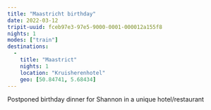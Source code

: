 ```yaml
---
title: "Maastricht birthday"
date: 2022-03-12
tripit-uuid: fceb97e3-97e5-9000-0001-000012a155f8
nights: 1
modes: ["train"]
destinations:
  -
    title: "Maastrict"
    nights: 1
    location: "Kruisherenhotel"
    geo: [50.84741, 5.68434]
---
```


Postponed birthday dinner for Shannon in a unique hotel/restaurant
